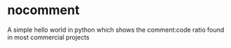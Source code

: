 # nocomment
A simple hello world in python which shows the comment:code ratio found in most commercial projects
